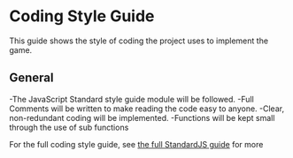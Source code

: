 # Coding Style Guide

This guide shows the style of coding the project uses to implement the game.

## General 
-The JavaScript Standard style guide module will be followed.
-Full Comments will be written to make reading the code easy to anyone.
-Clear, non-redundant coding will be implemented.
-Functions will be kept small through the use of sub functions

For the full coding style guide, see [the full StandardJS guide](https://standardjs.com/) for more